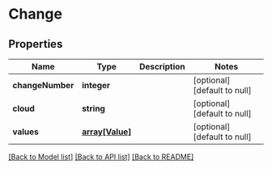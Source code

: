 # Change

## Properties
Name | Type | Description | Notes
------------ | ------------- | ------------- | -------------
**changeNumber** | **integer** |  | [optional] [default to null]
**cloud** | **string** |  | [optional] [default to null]
**values** | [**array[Value]**](Value.md) |  | [optional] [default to null]

[[Back to Model list]](../README.md#documentation-for-models) [[Back to API list]](../README.md#documentation-for-api-endpoints) [[Back to README]](../README.md)


